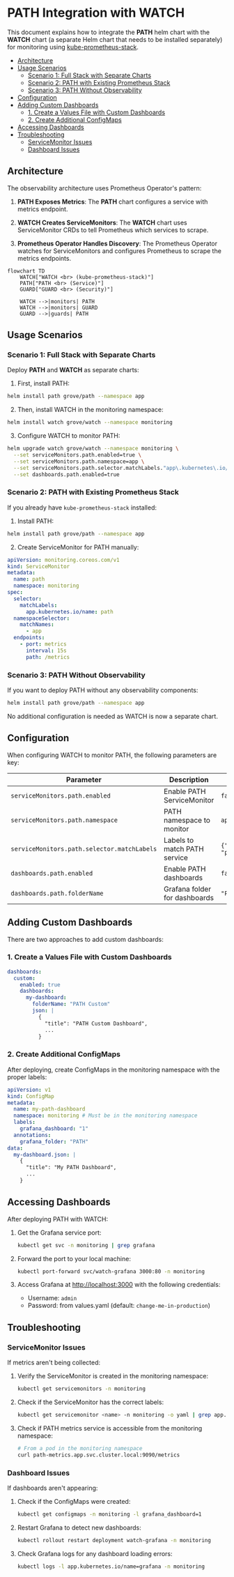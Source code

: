 # PATH Integration with WATCH <!-- omit in toc -->

This document explains how to integrate the **PATH** helm chart with the **WATCH** chart (a separate Helm chart that needs to be installed separately) for monitoring using [kube-prometheus-stack](https://github.com/prometheus-community/helm-charts/tree/main/charts/kube-prometheus-stack).

- [Architecture](#architecture)
- [Usage Scenarios](#usage-scenarios)
  - [Scenario 1: Full Stack with Separate Charts](#scenario-1-full-stack-with-separate-charts)
  - [Scenario 2: PATH with Existing Prometheus Stack](#scenario-2-path-with-existing-prometheus-stack)
  - [Scenario 3: PATH Without Observability](#scenario-3-path-without-observability)
- [Configuration](#configuration)
- [Adding Custom Dashboards](#adding-custom-dashboards)
  - [1. Create a Values File with Custom Dashboards](#1-create-a-values-file-with-custom-dashboards)
  - [2. Create Additional ConfigMaps](#2-create-additional-configmaps)
- [Accessing Dashboards](#accessing-dashboards)
- [Troubleshooting](#troubleshooting)
  - [ServiceMonitor Issues](#servicemonitor-issues)
  - [Dashboard Issues](#dashboard-issues)

## Architecture

The observability architecture uses Prometheus Operator's pattern:

1. **PATH Exposes Metrics**: The **PATH** chart configures a service with metrics endpoint.

2. **WATCH Creates ServiceMonitors**: The **WATCH** chart uses ServiceMonitor CRDs to tell Prometheus which services to scrape.

3. **Prometheus Operator Handles Discovery**: The Prometheus Operator watches for ServiceMonitors and configures Prometheus to scrape the metrics endpoints.

```mermaid
flowchart TD
    WATCH["WATCH <br> (kube-prometheus-stack)"]
    PATH["PATH <br> (Service)"]
    GUARD["GUARD <br> (Security)"]

    WATCH -->|monitors| PATH
    WATCH -->|monitors| GUARD
    GUARD -->|guards| PATH
```

## Usage Scenarios

### Scenario 1: Full Stack with Separate Charts

Deploy **PATH** and **WATCH** as separate charts:

1. First, install PATH:

```bash
helm install path grove/path --namespace app
```

2. Then, install WATCH in the monitoring namespace:

```bash
helm install watch grove/watch --namespace monitoring
```

3. Configure WATCH to monitor PATH:

```bash
helm upgrade watch grove/watch --namespace monitoring \
  --set serviceMonitors.path.enabled=true \
  --set serviceMonitors.path.namespace=app \
  --set serviceMonitors.path.selector.matchLabels."app\.kubernetes\.io/name"=path \
  --set dashboards.path.enabled=true
```

### Scenario 2: PATH with Existing Prometheus Stack

If you already have `kube-prometheus-stack` installed:

1. Install PATH:

```bash
helm install path grove/path --namespace app
```

2. Create ServiceMonitor for PATH manually:

```yaml
apiVersion: monitoring.coreos.com/v1
kind: ServiceMonitor
metadata:
  name: path
  namespace: monitoring
spec:
  selector:
    matchLabels:
      app.kubernetes.io/name: path
  namespaceSelector:
    matchNames:
      - app
  endpoints:
    - port: metrics
      interval: 15s
      path: /metrics
```

### Scenario 3: PATH Without Observability

If you want to deploy PATH without any observability components:

```bash
helm install path grove/path --namespace app
```

No additional configuration is needed as WATCH is now a separate chart.

## Configuration

When configuring WATCH to monitor PATH, the following parameters are key:

| Parameter                            | Description                    | Default      |
| ------------------------------------ | ------------------------------ | ------------ |
| `serviceMonitors.path.enabled`       | Enable PATH ServiceMonitor     | `false`      |
| `serviceMonitors.path.namespace`     | PATH namespace to monitor      | `app`        |
| `serviceMonitors.path.selector.matchLabels` | Labels to match PATH service | `{"app.kubernetes.io/name": "path"}` |
| `dashboards.path.enabled`            | Enable PATH dashboards         | `false`      |
| `dashboards.path.folderName`         | Grafana folder for dashboards  | `"PATH"`     |

## Adding Custom Dashboards

There are two approaches to add custom dashboards:

### 1. Create a Values File with Custom Dashboards

```yaml
dashboards:
  custom:
    enabled: true
    dashboards:
      my-dashboard:
        folderName: "PATH Custom"
        json: |
          {
            "title": "PATH Custom Dashboard",
            ...
          }
```

### 2. Create Additional ConfigMaps

After deploying, create ConfigMaps in the monitoring namespace with the proper labels:

```yaml
apiVersion: v1
kind: ConfigMap
metadata:
  name: my-path-dashboard
  namespace: monitoring # Must be in the monitoring namespace
  labels:
    grafana_dashboard: "1"
  annotations:
    grafana_folder: "PATH"
data:
  my-dashboard.json: |
    {
      "title": "My PATH Dashboard",
      ...
    }
```

## Accessing Dashboards

After deploying PATH with WATCH:

1. Get the Grafana service port:

   ```bash
   kubectl get svc -n monitoring | grep grafana
   ```

2. Forward the port to your local machine:

   ```bash
   kubectl port-forward svc/watch-grafana 3000:80 -n monitoring
   ```

3. Access Grafana at [http://localhost:3000](http://localhost:3000) with the following credentials:
   - Username: `admin`
   - Password: from values.yaml (default: `change-me-in-production`)

## Troubleshooting

### ServiceMonitor Issues

If metrics aren't being collected:

1. Verify the ServiceMonitor is created in the monitoring namespace:

   ```bash
   kubectl get servicemonitors -n monitoring
   ```

2. Check if the ServiceMonitor has the correct labels:

   ```bash
   kubectl get servicemonitor <name> -n monitoring -o yaml | grep app.kubernetes.io/part-of
   ```

3. Check if PATH metrics service is accessible from the monitoring namespace:

   ```bash
   # From a pod in the monitoring namespace
   curl path-metrics.app.svc.cluster.local:9090/metrics
   ```

### Dashboard Issues

If dashboards aren't appearing:

1. Check if the ConfigMaps were created:

   ```bash
   kubectl get configmaps -n monitoring -l grafana_dashboard=1
   ```

2. Restart Grafana to detect new dashboards:

   ```bash
   kubectl rollout restart deployment watch-grafana -n monitoring
   ```

3. Check Grafana logs for any dashboard loading errors:

   ```bash
   kubectl logs -l app.kubernetes.io/name=grafana -n monitoring
   ```
